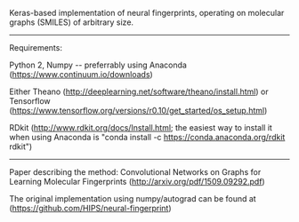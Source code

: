 Keras-based implementation of neural fingerprints, operating on molecular graphs (SMILES) of arbitrary size.


---------------------------------------

Requirements:

Python 2, Numpy -- preferrably using Anaconda (https://www.continuum.io/downloads)

Either Theano (http://deeplearning.net/software/theano/install.html) or Tensorflow (https://www.tensorflow.org/versions/r0.10/get_started/os_setup.html)

RDkit (http://www.rdkit.org/docs/Install.html; the easiest way to install it when using Anaconda is "conda install -c https://conda.anaconda.org/rdkit rdkit")


---------------------------------------

Paper describing the method: Convolutional Networks on Graphs for Learning Molecular Fingerprints (http://arxiv.org/pdf/1509.09292.pdf)

The original implementation using numpy/autograd can be found at (https://github.com/HIPS/neural-fingerprint)
